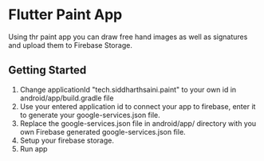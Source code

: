 # Flutter Paint App

Using thr paint app you can draw free hand images as well as signatures and upload them to Firebase Storage.

## Getting Started

1. Change applicationId "tech.siddharthsaini.paint" to your own id in android/app/build.gradle file
2. Use your entered application id to connect your app to firebase, enter it to generate your google-services.json file.
3. Replace the google-services.json file in android/app/ directory with you own Firebase generated google-services.json file.
4. Setup your firebase storage.
5. Run app

